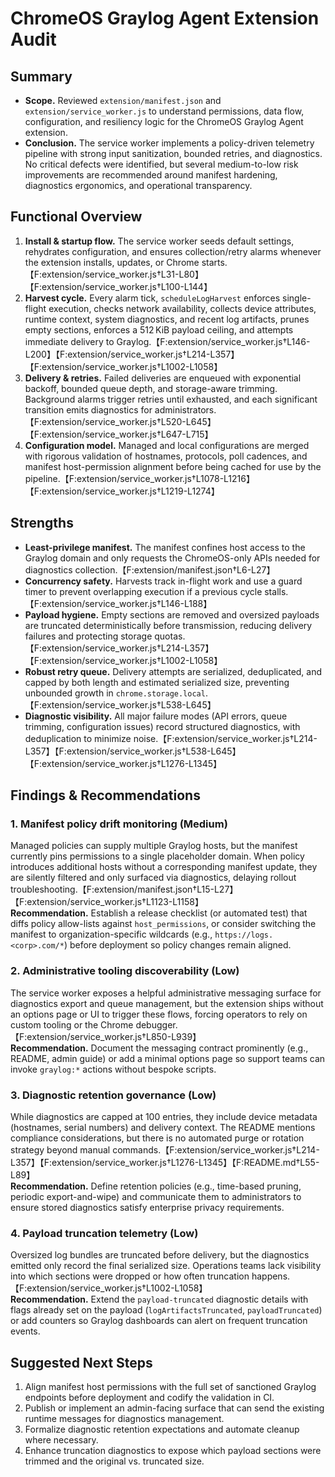 # ChromeOS Graylog Agent Extension Audit

## Summary
- **Scope.** Reviewed `extension/manifest.json` and `extension/service_worker.js` to understand permissions, data flow, configuration, and resiliency logic for the ChromeOS Graylog Agent extension.
- **Conclusion.** The service worker implements a policy-driven telemetry pipeline with strong input sanitization, bounded retries, and diagnostics. No critical defects were identified, but several medium-to-low risk improvements are recommended around manifest hardening, diagnostics ergonomics, and operational transparency.

## Functional Overview
1. **Install & startup flow.** The service worker seeds default settings, rehydrates configuration, and ensures collection/retry alarms whenever the extension installs, updates, or Chrome starts.【F:extension/service_worker.js†L31-L80】【F:extension/service_worker.js†L100-L144】
2. **Harvest cycle.** Every alarm tick, `scheduleLogHarvest` enforces single-flight execution, checks network availability, collects device attributes, runtime context, system diagnostics, and recent log artifacts, prunes empty sections, enforces a 512 KiB payload ceiling, and attempts immediate delivery to Graylog.【F:extension/service_worker.js†L146-L200】【F:extension/service_worker.js†L214-L357】【F:extension/service_worker.js†L1002-L1058】
3. **Delivery & retries.** Failed deliveries are enqueued with exponential backoff, bounded queue depth, and storage-aware trimming. Background alarms trigger retries until exhausted, and each significant transition emits diagnostics for administrators.【F:extension/service_worker.js†L520-L645】【F:extension/service_worker.js†L647-L715】
4. **Configuration model.** Managed and local configurations are merged with rigorous validation of hostnames, protocols, poll cadences, and manifest host-permission alignment before being cached for use by the pipeline.【F:extension/service_worker.js†L1078-L1216】【F:extension/service_worker.js†L1219-L1274】

## Strengths
- **Least-privilege manifest.** The manifest confines host access to the Graylog domain and only requests the ChromeOS-only APIs needed for diagnostics collection.【F:extension/manifest.json†L6-L27】
- **Concurrency safety.** Harvests track in-flight work and use a guard timer to prevent overlapping execution if a previous cycle stalls.【F:extension/service_worker.js†L146-L188】
- **Payload hygiene.** Empty sections are removed and oversized payloads are truncated deterministically before transmission, reducing delivery failures and protecting storage quotas.【F:extension/service_worker.js†L214-L357】【F:extension/service_worker.js†L1002-L1058】
- **Robust retry queue.** Delivery attempts are serialized, deduplicated, and capped by both length and estimated serialized size, preventing unbounded growth in `chrome.storage.local`.【F:extension/service_worker.js†L538-L645】
- **Diagnostic visibility.** All major failure modes (API errors, queue trimming, configuration issues) record structured diagnostics, with deduplication to minimize noise.【F:extension/service_worker.js†L214-L357】【F:extension/service_worker.js†L538-L645】【F:extension/service_worker.js†L1276-L1345】

## Findings & Recommendations

### 1. Manifest policy drift monitoring (Medium)
Managed policies can supply multiple Graylog hosts, but the manifest currently pins permissions to a single placeholder domain. When policy introduces additional hosts without a corresponding manifest update, they are silently filtered and only surfaced via diagnostics, delaying rollout troubleshooting.【F:extension/manifest.json†L15-L27】【F:extension/service_worker.js†L1123-L1158】  
**Recommendation.** Establish a release checklist (or automated test) that diffs policy allow-lists against `host_permissions`, or consider switching the manifest to organization-specific wildcards (e.g., `https://logs.<corp>.com/*`) before deployment so policy changes remain aligned.

### 2. Administrative tooling discoverability (Low)
The service worker exposes a helpful administrative messaging surface for diagnostics export and queue management, but the extension ships without an options page or UI to trigger these flows, forcing operators to rely on custom tooling or the Chrome debugger.【F:extension/service_worker.js†L850-L939】  
**Recommendation.** Document the messaging contract prominently (e.g., README, admin guide) or add a minimal options page so support teams can invoke `graylog:*` actions without bespoke scripts.

### 3. Diagnostic retention governance (Low)
While diagnostics are capped at 100 entries, they include device metadata (hostnames, serial numbers) and delivery context. The README mentions compliance considerations, but there is no automated purge or rotation strategy beyond manual commands.【F:extension/service_worker.js†L214-L357】【F:extension/service_worker.js†L1276-L1345】【F:README.md†L55-L89】  
**Recommendation.** Define retention policies (e.g., time-based pruning, periodic export-and-wipe) and communicate them to administrators to ensure stored diagnostics satisfy enterprise privacy requirements.

### 4. Payload truncation telemetry (Low)
Oversized log bundles are truncated before delivery, but the diagnostics emitted only record the final serialized size. Operations teams lack visibility into which sections were dropped or how often truncation happens.【F:extension/service_worker.js†L1002-L1058】  
**Recommendation.** Extend the `payload-truncated` diagnostic details with flags already set on the payload (`logArtifactsTruncated`, `payloadTruncated`) or add counters so Graylog dashboards can alert on frequent truncation events.

## Suggested Next Steps
1. Align manifest host permissions with the full set of sanctioned Graylog endpoints before deployment and codify the validation in CI.
2. Publish or implement an admin-facing surface that can send the existing runtime messages for diagnostics management.
3. Formalize diagnostic retention expectations and automate cleanup where necessary.
4. Enhance truncation diagnostics to expose which payload sections were trimmed and the original vs. truncated size.
